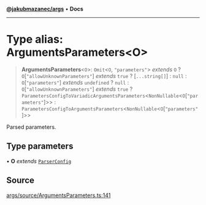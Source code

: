 [**@jakubmazanec/args**](../README.md) • **Docs**

---

# Type alias: ArgumentsParameters\<O\>

> **ArgumentsParameters**\<`O`\>: `Omit`\<`O`, `"parameters"`\> _extends_ `O` ?
> `O`\[`"allowUnknownParameters"`\] _extends_ `true` ? [`...string[]`] : `null` :
> `O`\[`"parameters"`\] _extends_ `undefined` ? `null` : `O`\[`"allowUnknownParameters"`\] _extends_
> `true` ? `ParametersConfigToVariadicArgumentsParameters`\<`NonNullable`\<`O`\[`"parameters"`\]\>\>
> : `ParametersConfigToArgumentsParameters`\<`NonNullable`\<`O`\[`"parameters"`\]\>\>

Parsed parameters.

## Type parameters

• **O** _extends_ [`ParserConfig`](ParserConfig.md)

## Source

[args/source/ArgumentsParameters.ts:141](https://github.com/jakubmazanec/js-tools/blob/4653f1571319b3537b5a901a19e171562b7727e5/packages/args/source/ArgumentsParameters.ts#L141)
